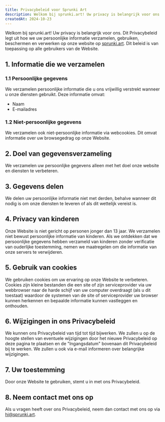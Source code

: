 ```yaml
---
title: Privacybeleid voor Sprunki Art
description: Welkom bij sprunki.art! Uw privacy is belangrijk voor ons. Dit Privacybeleid legt uit hoe we uw persoonlijke informatie verzamelen, gebruiken, beschermen en verwerken op onze website op sprunki.art. Dit beleid is van toepassing op alle gebruikers van de Website.
createdAt: 2024-10-23
---
```


Welkom bij sprunki.art! Uw privacy is belangrijk voor ons. Dit Privacybeleid legt uit hoe we uw persoonlijke informatie verzamelen, gebruiken, beschermen en verwerken op onze website op [sprunki.art](https://sprunki.art/). Dit beleid is van toepassing op alle gebruikers van de Website.

## 1. Informatie die we verzamelen

### 1.1 Persoonlijke gegevens

We verzamelen persoonlijke informatie die u ons vrijwillig verstrekt wanneer u onze diensten gebruikt. Deze informatie omvat:

- Naam
- E-mailadres

### 1.2 Niet-persoonlijke gegevens

We verzamelen ook niet-persoonlijke informatie via webcookies. Dit omvat informatie over uw browsegedrag op onze Website.

## 2. Doel van gegevensverzameling

We verzamelen uw persoonlijke gegevens alleen met het doel onze website en diensten te verbeteren.

## 3. Gegevens delen

We delen uw persoonlijke informatie niet met derden, behalve wanneer dit nodig is om onze diensten te leveren of als dit wettelijk vereist is.

## 4. Privacy van kinderen

Onze Website is niet gericht op personen jonger dan 13 jaar. We verzamelen niet bewust persoonlijke informatie van kinderen. Als we ontdekken dat we persoonlijke gegevens hebben verzameld van kinderen zonder verificatie van ouderlijke toestemming, nemen we maatregelen om die informatie van onze servers te verwijderen.

## 5. Gebruik van cookies

We gebruiken cookies om uw ervaring op onze Website te verbeteren. Cookies zijn kleine bestanden die een site of zijn serviceprovider via uw webbrowser naar de harde schijf van uw computer overdraagt (als u dit toestaat) waardoor de systemen van de site of serviceprovider uw browser kunnen herkennen en bepaalde informatie kunnen vastleggen en onthouden.

## 6. Wijzigingen in ons Privacybeleid

We kunnen ons Privacybeleid van tijd tot tijd bijwerken. We zullen u op de hoogte stellen van eventuele wijzigingen door het nieuwe Privacybeleid op deze pagina te plaatsen en de "Ingangsdatum" bovenaan dit Privacybeleid bij te werken. We zullen u ook via e-mail informeren over belangrijke wijzigingen.

## 7. Uw toestemming

Door onze Website te gebruiken, stemt u in met ons Privacybeleid.

## 8. Neem contact met ons op

Als u vragen heeft over ons Privacybeleid, neem dan contact met ons op via [hi@sprunki.art](mailto:hi@sprunki.art).
